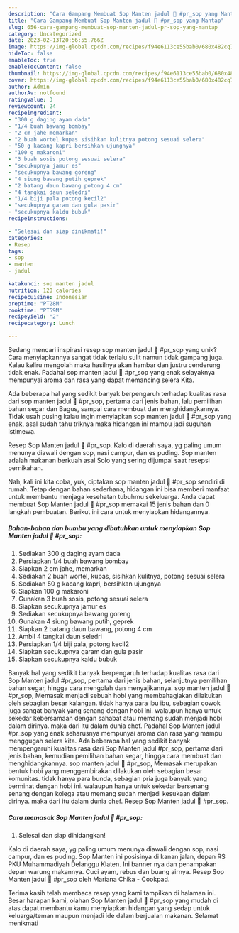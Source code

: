 ```yaml
---
description: "Cara Gampang Membuat Sop Manten jadul 💑 #pr_sop yang Mantap"
title: "Cara Gampang Membuat Sop Manten jadul 💑 #pr_sop yang Mantap"
slug: 656-cara-gampang-membuat-sop-manten-jadul-pr-sop-yang-mantap
category: Uncategorized
date: 2023-02-13T20:56:55.766Z
image: https://img-global.cpcdn.com/recipes/f94e6113ce55bab0/680x482cq70/sop-manten-jadul-pr_sop-foto-resep-utama.jpg
hideToc: false
enableToc: true
enableTocContent: false
thumbnail: https://img-global.cpcdn.com/recipes/f94e6113ce55bab0/680x482cq70/sop-manten-jadul-pr_sop-foto-resep-utama.jpg
cover: https://img-global.cpcdn.com/recipes/f94e6113ce55bab0/680x482cq70/sop-manten-jadul-pr_sop-foto-resep-utama.jpg
author: Admin
authorAv: notfound
ratingvalue: 3
reviewcount: 24
recipeingredient:
- "300 g daging ayam dada"
- "1/4 buah bawang bombay"
- "2 cm jahe memarkan"
- "2 buah wortel kupas sisihkan kulitnya potong sesuai selera"
- "50 g kacang kapri bersihkan ujungnya"
- "100 g makaroni"
- "3 buah sosis potong sesuai selera"
- "secukupnya jamur es"
- "secukupnya bawang goreng"
- "4 siung bawang putih geprek"
- "2 batang daun bawang potong 4 cm"
- "4 tangkai daun seledri"
- "1/4 biji pala potong kecil2"
- "secukupnya garam dan gula pasir"
- "secukupnya kaldu bubuk"
recipeinstructions:

- "Selesai dan siap dinikmati!"
categories:
- Resep
tags:
- sop
- manten
- jadul

katakunci: sop manten jadul 
nutrition: 120 calories
recipecuisine: Indonesian
preptime: "PT28M"
cooktime: "PT59M"
recipeyield: "2"
recipecategory: Lunch

---
```





Sedang mencari inspirasi resep sop manten jadul 💑 #pr_sop yang unik? Cara menyiapkannya sangat tidak terlalu sulit namun tidak gampang juga. Kalau keliru mengolah maka hasilnya akan hambar dan justru cenderung tidak enak. Padahal sop manten jadul 💑 #pr_sop yang enak selayaknya mempunyai aroma dan rasa yang dapat memancing selera Kita.





Ada beberapa hal yang sedikit banyak berpengaruh terhadap kualitas rasa dari sop manten jadul 💑 #pr_sop, pertama dari jenis bahan, lalu pemilihan bahan segar dan Bagus, sampai cara membuat dan menghidangkannya. Tidak usah pusing kalau ingin menyiapkan sop manten jadul 💑 #pr_sop yang enak,      asal sudah tahu triknya maka hidangan ini mampu jadi suguhan istimewa.














Resep Sop Manten jadul 💑 #pr_sop. Kalo di daerah saya, yg paling umum menunya diawali dengan sop, nasi campur, dan es puding. Sop manten adalah makanan berkuah asal Solo yang sering dijumpai saat resepsi pernikahan.






Nah, kali ini kita coba, yuk, ciptakan sop manten jadul 💑 #pr_sop sendiri di rumah. Tetap dengan bahan sederhana, hidangan ini bisa memberi manfaat untuk membantu menjaga kesehatan tubuhmu sekeluarga. Anda dapat membuat Sop Manten jadul 💑 #pr_sop memakai 15 jenis bahan dan 0 langkah pembuatan. Berikut ini cara untuk menyiapkan hidangannya.

<!--inarticleads1-->

##### Bahan-bahan dan bumbu yang dibutuhkan untuk menyiapkan Sop Manten jadul 💑 #pr_sop:

1. Sediakan 300 g daging ayam dada
1. Persiapkan 1/4 buah bawang bombay
1. Siapkan 2 cm jahe, memarkan
1. Sediakan 2 buah wortel, kupas, sisihkan kulitnya, potong sesuai selera
1. Sediakan 50 g kacang kapri, bersihkan ujungnya
1. Siapkan 100 g makaroni
1. Gunakan 3 buah sosis, potong sesuai selera
1. Siapkan secukupnya jamur es
1. Sediakan secukupnya bawang goreng
1. Gunakan 4 siung bawang putih, geprek
1. Siapkan 2 batang daun bawang, potong 4 cm
1. Ambil 4 tangkai daun seledri
1. Persiapkan 1/4 biji pala, potong kecil2
1. Siapkan secukupnya garam dan gula pasir
1. Siapkan secukupnya kaldu bubuk


Banyak hal yang sedikit banyak berpengaruh terhadap kualitas rasa dari Sop Manten jadul #pr_sop, pertama dari jenis bahan, selanjutnya pemilihan bahan segar, hingga cara mengolah dan menyajikannya. sop manten jadul 💑 #pr_sop, Memasak menjadi sebuah hobi yang membahagiakan dilakukan oleh sebagian besar kalangan. tidak hanya para ibu ibu, sebagian cowok juga sangat banyak yang senang dengan hobi ini. walaupun hanya untuk sekedar kebersamaan dengan sahabat atau memang sudah menjadi hobi dalam dirinya. maka dari itu dalam dunia chef. Padahal Sop Manten jadul #pr_sop yang enak seharusnya mempunyai aroma dan rasa yang mampu menggugah selera kita. Ada beberapa hal yang sedikit banyak mempengaruhi kualitas rasa dari Sop Manten jadul #pr_sop, pertama dari jenis bahan, kemudian pemilihan bahan segar, hingga cara membuat dan menghidangkannya. sop manten jadul 💑 #pr_sop, Memasak merupakan bentuk hobi yang menggembirakan dilakukan oleh sebagian besar komunitas. tidak hanya para bunda, sebagian pria juga banyak yang berminat dengan hobi ini. walaupun hanya untuk sekedar bersenang senang dengan kolega atau memang sudah menjadi kesukaan dalam dirinya. maka dari itu dalam dunia chef. Resep Sop Manten jadul 💑 #pr_sop. 

<!--inarticleads2-->

##### Cara memasak Sop Manten jadul 💑 #pr_sop:


1. Selesai dan siap dihidangkan!

Kalo di daerah saya, yg paling umum menunya diawali dengan sop, nasi campur, dan es puding. Sop Manten ini posisinya di kanan jalan, depan RS PKU Muhammadiyah Delanggu Klaten. Ini banner nya dan penampakan depan warung makannya. Cuci ayam, rebus dan buang airnya. Resep Sop Manten jadul 💑 #pr_sop oleh Mariana Chika - Cookpad. 

Terima kasih telah membaca resep yang kami tampilkan di halaman ini. Besar harapan kami, olahan Sop Manten jadul 💑 #pr_sop yang mudah di atas dapat membantu kamu menyiapkan hidangan yang sedap untuk keluarga/teman maupun menjadi ide dalam berjualan makanan. Selamat menikmati
